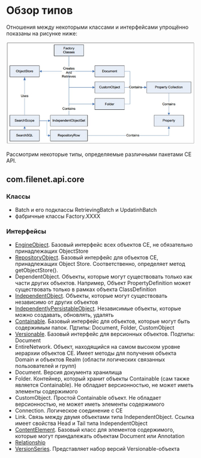# Обзор типов

Отношения между некоторыми классами и интерфейсами упрощённо показаны на рисунке ниже:

![Class relationships sample](classes.jpg)

Рассмотрим некоторые типы, определяемые различными пакетами CE API.

## com.filenet.api.core

### Классы

* Batch и его подклассы RetrievingBatch и UpdatinhBatch
* фабричные классы Factory.XXXX

### Интерфейсы

* [EngineObject](https://www.ibm.com/support/knowledgecenter/en/SSNW2F_5.2.0/com.ibm.p8.ce.dev.java.doc/com/filenet/api/core/EngineObject.html). Базовый интерфейс всех объектов CE, не обязательно принадлежащих ObjectStore
* [RepositoryObject](https://www.ibm.com/support/knowledgecenter/en/SSNW2F_5.2.0/com.ibm.p8.ce.dev.java.doc/com/filenet/api/core/RepositoryObject.html). Базовый интерфейс для объектов CE, принадлежащих Object Store. Соответственно, определяет метод getObjectStore().
* DependentObject. Объекты, которые могут существовать только как части других объектов. Например, Объект PropertyDefinition может существовать только в рамках объекта ClassDefinition
* [IndependentObject](https://www.ibm.com/support/knowledgecenter/en/SSNW2F_5.0.0/com.ibm.p8.ce.dev.java.doc/com/filenet/api/core/IndependentObject.html). Объекты, которые могут существовать независимо от других объектов
* [IndependentlyPersistableObject](https://www.ibm.com/support/knowledgecenter/en/SSNW2F_5.0.0/com.ibm.p8.ce.dev.java.doc/com/filenet/api/core/IndependentlyPersistableObject.html). Независимые объекты, которые можно создавать, обновлять, удалять
* [Containable](https://www.ibm.com/support/knowledgecenter/en/SSNW2F_5.2.0/com.ibm.p8.ce.dev.java.doc/com/filenet/api/core/Containable.html). Базовый интерфейс для объектов, которые могут быть содержимым папок. Пдтипы: Document, Folder, CustomObject
* [Versionable](https://www.ibm.com/support/knowledgecenter/en/SSNW2F_5.2.0/com.ibm.p8.ce.dev.java.doc/com/filenet/api/core/Versionable.html). Базовый интерфейс для версионных объектов. Подтипы: Document
* EntireNetwork. Объект, находящийся на самом высоком уровне иерархии объектов CE. Имеет методы для получения объекта Domain и объектов Realm (области логических связанных пользователей и групп)
* Document. Версия документа хранилища
* Folder.	Контейнер, который хранит объекты Containable (сам также является Containable). Не обладает версионностью, не может иметь элементы содержимого
* CustomObject. Простой Containable объект. Не обладает версионностью, не может иметь элементы содержимого
* Connection.	Логическое соединение с CE
* Link.	Связь между двумя объектами типа IndependentObject. Ссылка имеет свойства Head и Tail типа IndependentObject
* [ContentElement](https://www.ibm.com/support/knowledgecenter/en/SSNW2F_5.2.0/com.ibm.p8.ce.dev.java.doc/com/filenet/api/core/ContentElement.html). Базовый класс для элементов содержимого, которые могут приндалежать объектам Document или Annotation
* [Relationship](https://www.ibm.com/support/knowledgecenter/en/SSNW2F_5.2.0/com.ibm.p8.ce.dev.java.doc/com/filenet/api/core/Relationship.html)
* [VersionSeries](https://www.ibm.com/support/knowledgecenter/en/SSNW2F_5.2.0/com.ibm.p8.ce.dev.java.doc/com/filenet/api/core/VersionSeries.html). Представляет набор версий Versionable-объекта 
